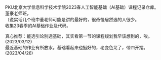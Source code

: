 PKU北京大学信息科学技术学院2023春人工智能基础（AI基础）课程记录仓库。董豪老师班。\
（说实话几个班中董老师可能是讲的最好的，很奇怪居然选的人很少。\
收集23春季的AI基础作业及代码。

真心推荐：能选引论别选基础，其实看第一节的课程规划我早该想到的，唉。(2023/03/12)\
最近基础的作业有所放水，基础看起来也挺好的，老变色龙了，带四开摆。(2023/04/26)